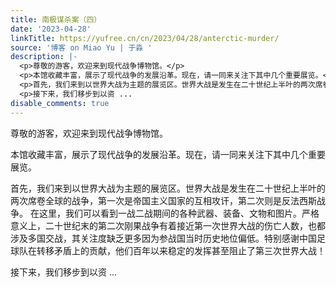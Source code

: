 ```yaml
---
title: 南极谋杀案（四）
date: '2023-04-28'
linkTitle: https://yufree.cn/cn/2023/04/28/anterctic-murder/
source: '博客 on Miao Yu | 于淼 '
description: |-
  <p>尊敬的游客，欢迎来到现代战争博物馆。</p>
  <p>本馆收藏丰富，展示了现代战争的发展沿革。现在，请一同来关注下其中几个重要展览。</p>
  <p>首先，我们来到以世界大战为主题的展览区。世界大战是发生在二十世纪上半叶的两次席卷全球的战争，第一次是帝国主义国家的互相攻讦，第二次则是反法西斯战争。 在这里，我们可以看到一战二战期间的各种武器、装备、文物和图片。严格意义上，二十世纪末的第二次刚果战争有着接近第一次世界大战的伤亡人数，也都涉及多国交战，其关注度缺乏更多因为参战国当时历史地位偏低。特别感谢中国足球队在转移矛盾上的贡献，他们百年以来稳定的发挥甚至阻止了第三次世界大战！</p>
  <p>接下来，我们移步到以资 ...
disable_comments: true
---
```

<p>尊敬的游客，欢迎来到现代战争博物馆。</p>
<p>本馆收藏丰富，展示了现代战争的发展沿革。现在，请一同来关注下其中几个重要展览。</p>
<p>首先，我们来到以世界大战为主题的展览区。世界大战是发生在二十世纪上半叶的两次席卷全球的战争，第一次是帝国主义国家的互相攻讦，第二次则是反法西斯战争。 在这里，我们可以看到一战二战期间的各种武器、装备、文物和图片。严格意义上，二十世纪末的第二次刚果战争有着接近第一次世界大战的伤亡人数，也都涉及多国交战，其关注度缺乏更多因为参战国当时历史地位偏低。特别感谢中国足球队在转移矛盾上的贡献，他们百年以来稳定的发挥甚至阻止了第三次世界大战！</p>
<p>接下来，我们移步到以资 ...